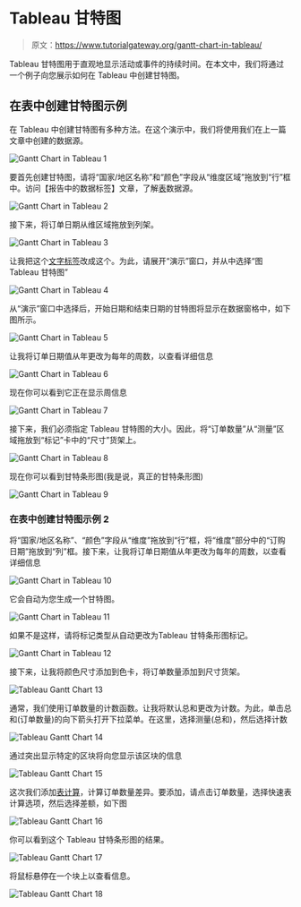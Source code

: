 # Tableau 甘特图

> 原文：<https://www.tutorialgateway.org/gantt-chart-in-tableau/>

Tableau 甘特图用于直观地显示活动或事件的持续时间。在本文中，我们将通过一个例子向您展示如何在 Tableau 中创建甘特图。

## 在表中创建甘特图示例

在 Tableau 中创建甘特图有多种方法。在这个演示中，我们将使用我们在上一篇文章中创建的数据源。

![Gantt Chart in Tableau 1](img/833d1937c0b624a39909832a88aa6472.png)

要首先创建甘特图，请将“国家/地区名称”和“颜色”字段从“维度区域”拖放到“行”框中。访问【报告中的数据标签】文章，了解[表](https://www.tutorialgateway.org/tableau/)数据源。

![Gantt Chart in Tableau 2](img/2505bc5b7b1993cada3398ea18ace052.png)

接下来，将订单日期从维区域拖放到列架。

![Gantt Chart in Tableau 3](img/5a885dd6cd0e6e84d2934dc6edfcd17f.png)

让我把这个[文字标签](https://www.tutorialgateway.org/tableau-text-label/)改成这个。为此，请展开“演示”窗口，并从中选择“图Tableau 甘特图”

![Gantt Chart in Tableau 4](img/ce63bd054643006b6201c85a44b2341e.png)

从“演示”窗口中选择后，开始日期和结束日期的甘特图将显示在数据窗格中，如下图所示。

![Gantt Chart in Tableau 5](img/6dc60fcdf8b6b48e4b1457f74fdaeb67.png)

让我将订单日期值从年更改为每年的周数，以查看详细信息

![Gantt Chart in Tableau 6](img/ac084c3e1b6b30598aa7224979b54be3.png)

现在你可以看到它正在显示周信息

![Gantt Chart in Tableau 7](img/86767d0981adad19ea28a88ba405fc97.png)

接下来，我们必须指定 Tableau 甘特图的大小。因此，将“订单数量”从“测量”区域拖放到“标记”卡中的“尺寸”货架上。

![Gantt Chart in Tableau 8](img/18c49cbed9025585c44519d3f149a8c3.png)

现在你可以看到甘特条形图(我是说，真正的甘特条形图)

![Gantt Chart in Tableau 9](img/411cd7455180fd4609087f7ea6dbca14.png)

### 在表中创建甘特图示例 2

将“国家/地区名称”、“颜色”字段从“维度”拖放到“行”框，将“维度”部分中的“订购日期”拖放到“列”框。接下来，让我将订单日期值从年更改为每年的周数，以查看详细信息

![Gantt Chart in Tableau 10](img/6b1d2bfbcb9da3d66bc85bb13f4e5e53.png)

它会自动为您生成一个甘特图。

![Gantt Chart in Tableau 11](img/534e73586b2dd8c2c8bf83131c9c57a1.png)

如果不是这样，请将标记类型从自动更改为Tableau 甘特条形图标记。

![Gantt Chart in Tableau 12](img/509d167b9836558982ae76756831099d.png)

接下来，让我将颜色尺寸添加到色卡，将订单数量添加到尺寸货架。

![Tableau Gantt Chart 13](img/e05b95eda05383868993555a67cf242d.png)

通常，我们使用订单数量的计数函数。让我将默认总和更改为计数。为此，单击总和(订单数量)的向下箭头打开下拉菜单。在这里，选择测量(总和)，然后选择计数

![Tableau Gantt Chart 14](img/f55683523baa16e9ef68e7fe1e6cef51.png)

通过突出显示特定的区块将向您显示该区块的信息

![Tableau Gantt Chart 15](img/bc877c1a7a37268b33edaf2ae2a96099.png)

这次我们添加[表计算](https://www.tutorialgateway.org/tableau-table-calculations/)，计算订单数量差异。要添加，请点击订单数量，选择快速表计算选项，然后选择差额，如下图

![Tableau Gantt Chart 16](img/aa8d475a06e0ae32be6b26a4e6f60c78.png)

你可以看到这个 Tableau 甘特条形图的结果。

![Tableau Gantt Chart 17](img/86610bb08110eaf4d9bac809a86c98dc.png)

将鼠标悬停在一个块上以查看信息。

![Tableau Gantt Chart 18](img/ea23b85ec7d0a6411ecd8c65333d9034.png)